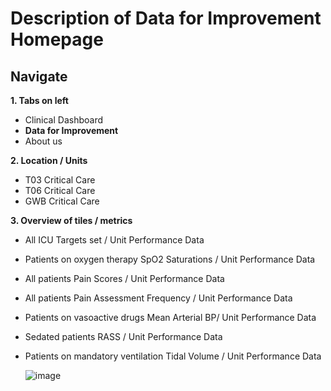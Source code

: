 # Description of Data for Improvement Homepage

## Navigate


**1. Tabs on left**

   * Clinical Dashboard
   * **Data for Improvement**
   * About us

**2. Location / Units**
   * T03 Critical Care
   * T06 Critical Care
   * GWB Critical Care
     
**3.  Overview of tiles / metrics**
   
   * All ICU Targets set / Unit Performance Data
   * Patients on oxygen therapy SpO2 Saturations / Unit Performance Data
   * All patients Pain Scores / Unit Performance Data
   * All patients Pain Assessment Frequency / Unit Performance Data
   * Patients on vasoactive drugs Mean Arterial BP/ Unit Performance Data
   * Sedated patients RASS / Unit Performance Data
   * Patients on mandatory ventilation Tidal Volume / Unit Performance Data


     ![image](https://github.com/inform-us/requirements_specifications/assets/94536083/703a4a6b-157b-4917-a824-52f8584b012f)

   


